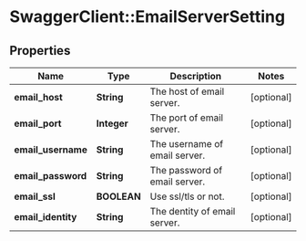 # SwaggerClient::EmailServerSetting

## Properties
Name | Type | Description | Notes
------------ | ------------- | ------------- | -------------
**email_host** | **String** | The host of email server. | [optional] 
**email_port** | **Integer** | The port of email server. | [optional] 
**email_username** | **String** | The username of email server. | [optional] 
**email_password** | **String** | The password of email server. | [optional] 
**email_ssl** | **BOOLEAN** | Use ssl/tls or not. | [optional] 
**email_identity** | **String** | The dentity of email server. | [optional] 


